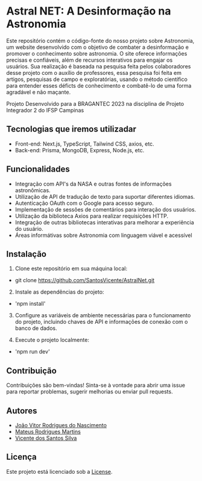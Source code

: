 # Astral NET: A Desinformação na Astronomia 

Este repositório contém o código-fonte do nosso projeto sobre Astronomia, um website desenvolvido com o objetivo de combater a desinformação e promover o conhecimento sobre astronomia. O site oferece informações precisas e confiáveis, além de recursos interativos para engajar os usuários. Sua realização é baseada na pesquisa feita pelos colaboradores desse projeto com o auxílio de professores, essa pesquisa foi feita em artigos, pesquisas de campo e exploratórias, usando o método científico para entender esses déficts de conhecimento e combatê-lo de uma forma agradável e não maçante. 

Projeto Desenvolvido para a BRAGANTEC 2023 na disciplina de Projeto Integrador 2 do IFSP Campinas

## Tecnologias que iremos utilizadar

- Front-end: Next.js, TypeScript, Tailwind CSS, axios, etc.
- Back-end: Prisma, MongoDB, Express, Node.js, etc.

## Funcionalidades

- Integração com API's da NASA e outras fontes de informações astronômicas.
- Utilização de API de tradução de texto para suportar diferentes idiomas.
- Autenticação OAuth com o Google para acesso seguro.
- Implementação de sessões de comentários para interação dos usuários.
- Utilização da biblioteca Axios para realizar requisições HTTP.
- Integração de outras bibliotecas interativas para melhorar a experiência do usuário.
- Áreas informátivas sobre Astronomia com linguagem viável e acessível

## Instalação

1. Clone este repositório em sua máquina local:
  - git clone https://github.com/SantosVicente/AstralNet.git

2. Instale as dependências do projeto:
  - 'npm install'

3. Configure as variáveis de ambiente necessárias para o funcionamento do projeto, incluindo chaves de API e informações de conexão com o banco de dados.

4. Execute o projeto localmente:
  - 'npm run dev'
  
## Contribuição

Contribuições são bem-vindas! Sinta-se à vontade para abrir uma issue para reportar problemas, sugerir melhorias ou enviar pull requests.

## Autores

 - <a href="https://github.com/webjotah">João Vitor Rodrigues do Nascimento</a>
 - <a href="">Mateus Rodrigues Martins</a>
 - <a href="https://github.com/SantosVicente">Vicente dos Santos Silva</a>

## Licença

Este projeto está licenciado sob a [License](LICENSE).
